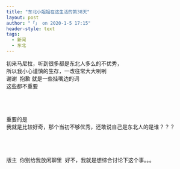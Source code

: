 ```yaml
---
title: "东北小姐姐在这生活的第38天"
layout: post
author: "「」 on 2020-1-5 17:15"
header-style: text
tags:
  - 新闻
  - 东北
---
```


<head></head>
<body>
  初来马尼拉，听到很多都是东北人多么的不优秀，
 <br> 所以我小心谨慎的生存，一改往常大大咧咧
 <br> 谢谢&nbsp;&nbsp;抱歉 就是一些挂嘴边的词
 <br> 这些都不重要
 <br> 
 <br> 
 <br> 
 <br> 
 <br> 重要的是
 <br> 我就是比较好奇，那个当初不够优秀，还敢说自己是东北人的是谁？？？
 <br> 
 <br> 
 <br> 
 <br> 
 <br> 版主&nbsp;&nbsp;你别给我放闲聊里&nbsp;&nbsp;好不，我就是想综合讨论下这个事。。。
 <br> 
 <br>
</body>



